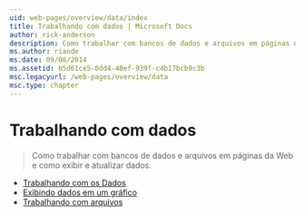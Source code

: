 ```yaml
---
uid: web-pages/overview/data/index
title: Trabalhando com dados | Microsoft Docs
author: rick-anderson
description: Como trabalhar com bancos de dados e arquivos em páginas da Web e como exibir e atualizar dados.
ms.author: riande
ms.date: 09/08/2014
ms.assetid: b5d61ce5-0dd4-40ef-939f-c4b17bcb9c3b
msc.legacyurl: /web-pages/overview/data
msc.type: chapter
---
```

<a name="working-with-data"></a>Trabalhando com dados
====================
> Como trabalhar com bancos de dados e arquivos em páginas da Web e como exibir e atualizar dados.


- [Trabalhando com os Dados](5-working-with-data.md)
- [Exibindo dados em um gráfico](7-displaying-data-in-a-chart.md)
- [Trabalhando com arquivos](working-with-files.md)
